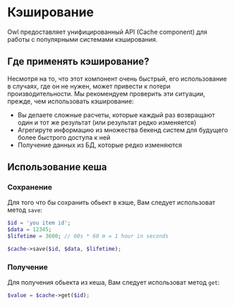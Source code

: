 Кэширование
===========

Owl предоставляет унифицированный API (Cache component) для работы с популярными системами кэширования.

## Где применять кэширование?

Несмотря на то, что этот компонент очень быстрый, его использование в случаях, где он не нужен, может привести к потери производительности. Мы рекомендуем проверить эти ситуации, прежде, чем использовать кэширование:

- Вы делаете сложные расчеты, которые каждый раз возвращают один и тот же результат (или результат редко изменяется)
- Агрегируте информацию из множества бекенд систем для будущего более быстрого доступа к ней
- Получение данных из БД, которые редко изменяются

## Использование кеша

### Сохранение

Для того что бы сохранить обьект в кэше, Вам следует использоват метод `save`:

```php
$id = 'you item id';
$data = 12345;
$lifetime = 3600; // 60s * 60 m = 1 hour in seconds

$cache->save($id, $data, $lifetime);
```

### Получение

Для получения обьекта из кеша, Вам следует использоват метод `get`:

```php
$value = $cache->get($id);
```